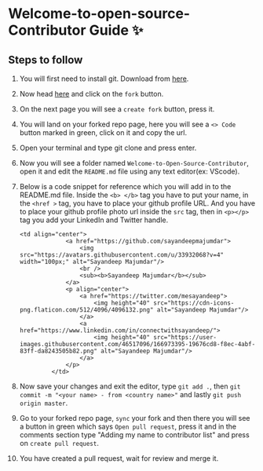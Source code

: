 # Welcome-to-open-source-Contributor Guide ✨

## Steps to follow

1. You will first need to install git. Download from [here](https://git-scm.com/downloads).

2. Now head [here](https://github.com/sayandeepmajumdar/Welcome-to-Open-Source-Contributor) and click on the `fork` button.

3. On the next page you will see a `create fork` button, press it.

4. You will land on your forked repo page, here you will see a `<> Code` button marked in green, click on it and copy the url.

5. Open your terminal and type git clone <url you copied> and press enter.

6. Now you will see a folder named `Welcome-to-Open-Source-Contributor`, open it and edit the `README.md` file using any text editor(ex: VScode).

7. Below is a code snippet for reference which you will add in to the README.md file. Inside the `<b> </b>` tag you have to put your name, in the `<href >` tag, you have to place your github profile URL. And you have to place your github profile photo url inside the `src` tag, then in `<p></p>` tag you add your LinkedIn and Twitter handle.

   ```
   <td align="center">
                <a href="https://github.com/sayandeepmajumdar">
                    <img src="https://avatars.githubusercontent.com/u/33932068?v=4" width="100px;" alt="Sayandeep Majumdar"/>
                    <br />
                    <sub><b>Sayandeep Majumdar</b></sub>
                </a>
                <p align="center">
                    <a href="https://twitter.com/mesayandeep">
                        <img height="40" src="https://cdn-icons-png.flaticon.com/512/4096/4096132.png" alt="Sayandeep Majumdar"/>
                    </a>
                    <a href="https://www.linkedin.com/in/connectwithsayandeep/">
                        <img height="40" src="https://user-images.githubusercontent.com/46517096/166973395-19676cd8-f8ec-4abf-83ff-da8243505b82.png" alt="Sayandeep Majumdar"/>
                    </a>
                </p>
            </td>
   ```

8. Now save your changes and exit the editor, type `git add .`, then `git commit -m "<your name> - from <country name>"` and lastly `git push origin master`.

9. Go to your forked repo page, `sync` your fork and then there you will see a button in green which says `Open pull request`, press it and in the comments section type "Adding my name to contributor list" and press on `create pull request`.

10. You have created a pull request, wait for review and merge it.
